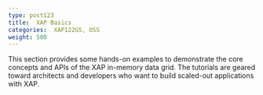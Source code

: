 ```yaml
---
type: post123
title:  XAP Basics
categories:  XAP122GS, OSS
weight: 500
---
```


This section provides some hands-on examples to demonstrate the core concepts and APIs of the XAP in-memory data grid. The tutorials are geared toward architects and developers who want to build scaled-out applications with XAP.

<!--
minitoc
-->

